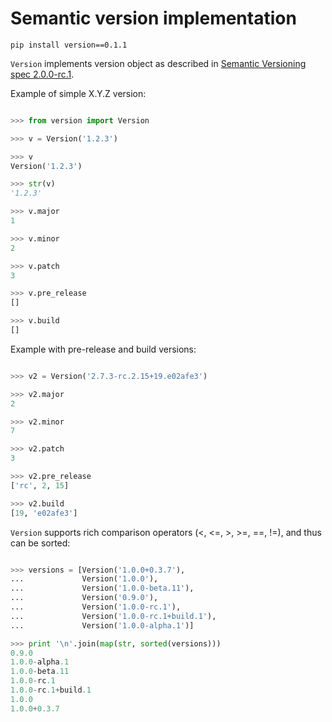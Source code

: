 Semantic version implementation
============================================================

    pip install version==0.1.1

`Version` implements version object as described in
[Semantic Versioning spec 2.0.0-rc.1](http://semver.org).


Example of simple X.Y.Z version:

```python

>>> from version import Version

>>> v = Version('1.2.3')

>>> v
Version('1.2.3')

>>> str(v)
'1.2.3'

>>> v.major
1

>>> v.minor
2

>>> v.patch
3

>>> v.pre_release
[]

>>> v.build
[]

```

Example with pre-release and build versions:


```python

>>> v2 = Version('2.7.3-rc.2.15+19.e02afe3')

>>> v2.major
2

>>> v2.minor
7

>>> v2.patch
3

>>> v2.pre_release
['rc', 2, 15]

>>> v2.build
[19, 'e02afe3']

```

`Version` supports rich comparison operators (<, <=, >, >=, ==, !=),
and thus can be sorted:

```python

>>> versions = [Version('1.0.0+0.3.7'),
...             Version('1.0.0'),
...             Version('1.0.0-beta.11'),
...             Version('0.9.0'),
...             Version('1.0.0-rc.1'),
...             Version('1.0.0-rc.1+build.1'),
...             Version('1.0.0-alpha.1')]

>>> print '\n'.join(map(str, sorted(versions)))
0.9.0
1.0.0-alpha.1
1.0.0-beta.11
1.0.0-rc.1
1.0.0-rc.1+build.1
1.0.0
1.0.0+0.3.7

```
